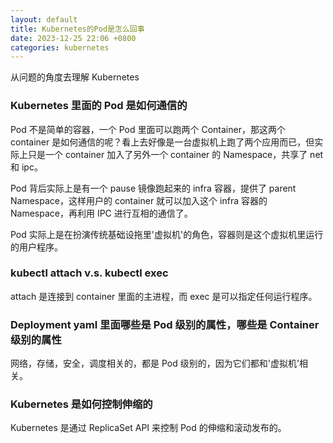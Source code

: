 ```yaml
---
layout: default
title: Kubernetes的Pod是怎么回事
date: 2023-12-25 22:06 +0800
categories: kubernetes
---
```


从问题的角度去理解 Kubernetes

### Kubernetes 里面的 Pod 是如何通信的

Pod 不是简单的容器，一个 Pod 里面可以跑两个 Container，那这两个 container 是如何通信的呢？看上去好像是一台虚拟机上跑了两个应用而已，但实际上只是一个 container 加入了另外一个 container 的 Namespace，共享了 net 和 ipc。

Pod 背后实际上是有一个 pause 镜像跑起来的 infra 容器，提供了 parent Namespace，这样用户的 container 就可以加入这个 infra 容器的 Namespace，再利用 IPC 进行互相的通信了。

Pod 实际上是在扮演传统基础设拖里'虚拟机'的角色，容器则是这个虚拟机里运行的用户程序。

### kubectl attach v.s. kubectl exec

attach 是连接到 container 里面的主进程，而 exec 是可以指定任何运行程序。

### Deployment yaml 里面哪些是 Pod 级别的属性，哪些是 Container 级别的属性

网络，存储，安全，调度相关的，都是 Pod 级别的，因为它们都和'虚拟机'相关。

### Kubernetes 是如何控制伸缩的

Kubernetes 是通过 ReplicaSet API 来控制 Pod 的伸缩和滚动发布的。
